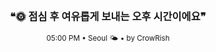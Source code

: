 <div align="center">

<br>

<h3>❝🌞 점심 후 여유롭게 보내는 오후 시간이에요❞</h3>

<sub>05:00 PM • Seoul 🌤️ • by CrowRish</sub>

<br>

</div>